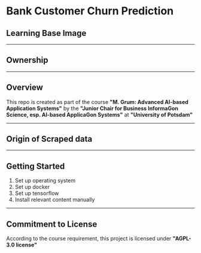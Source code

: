 # Bank Customer Churn Prediction
## Learning Base Image

---

## Ownership

---

## Overview

This repo is created as part of the course **"M. Grum: Advanced AI-based Application Systems"** by the **"Junior Chair for Business InformaGon Science, esp. AI-based ApplicaGon Systems"** at **"University of Potsdam"**

---

## Origin of Scraped data

---

## Getting Started

1. Set up operating system
2. Set up docker
3. Set up tensorflow
4. Install relevant content manually

---

## Commitment to License

According to the course requirement, this project is licensed under **"AGPL-3.0 license"**

